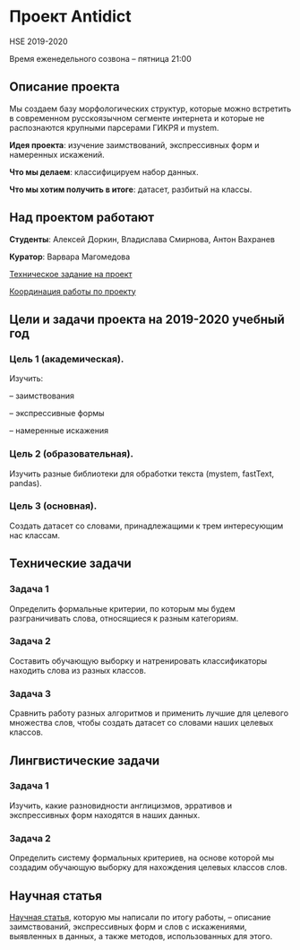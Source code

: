 # Проект Antidict
HSE 2019-2020

Время еженедельного созвона – пятница 21:00 

## Описание проекта

Мы создаем базу морфологических структур, которые можно встретить в современном русскоязычном сегменте интернета и которые не распознаются крупными парсерами ГИКРЯ и mystem.
 
**Идея проекта**: изучение заимствований, экспрессивных форм и намеренных искажений.

**Что мы делаем**: классифицируем набор данных.

**Что мы хотим получить в итоге**: датасет, разбитый на классы.


## Над проектом работают 
**Студенты**: Алексей Доркин, Владислава Смирнова, Антон Вахранев

**Куратор**: Варвара Магомедова

[Техническое задание на проект](https://docs.google.com/document/d/1fpn72q8bKqhFnCaTmbqGZEtWS6WcXIP9WC1VpviAGEc/edit#)

[Координация работы по проекту](https://trello.com/b/XEnCTnHj/antidict)

## Цели и задачи проекта на 2019-2020 учебный год

### Цель 1 (академическая). 

Изучить:

– заимствования

– экспрессивные формы

– намеренные искажения

### Цель 2 (образовательная). 

Изучить разные библиотеки для обработки текста (mystem, fastText, pandas).

### Цель 3 (основная).

Создать датасет со словами, принадлежащими к трем интересующим нас классам.

## Технические задачи

### Задача 1

Определить формальные критерии, по которым мы будем разграничивать слова, относящиеся к разным категориям.

### Задача 2

Составить обучающую выборку и натренировать классификаторы находить слова из разных классов.

### Задача 3

Сравнить работу разных алгоритмов и применить лучшие для целевого множества слов, чтобы создать датасет со словами наших целевых классов.

## Лингвистические задачи

### Задача 1

Изучить, какие разновидности англицизмов, эрративов и экспрессивных форм находятся в наших данных. 

### Задача 2

Определить систему формальных критериев, на основе которой мы создадим обучающую выборку для нахождения целевых классов слов. 

## Научная статья

[Научная статья](https://docs.google.com/document/d/1emjyoURAS04NAJ9B-wf-T4BE5FbthulvbPZq59v0igo/edit#), которую мы написали по итогу работы, – описание заимствований, экспрессивных форм и слов с искажениями, выявленных в данных, а также методов, использованных для этого.
